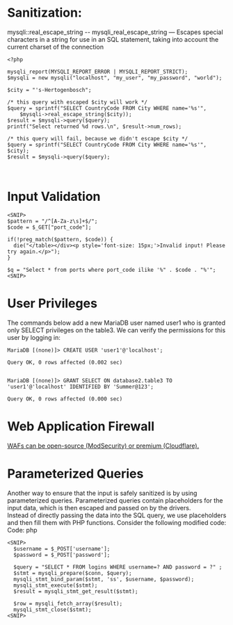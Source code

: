 # Sanitization:
mysqli::real_escape_string -- mysqli_real_escape_string — Escapes special characters in a string for use in an SQL statement, taking into account the current charset of the connection
```
<?php

mysqli_report(MYSQLI_REPORT_ERROR | MYSQLI_REPORT_STRICT);
$mysqli = new mysqli("localhost", "my_user", "my_password", "world");

$city = "'s-Hertogenbosch";

/* this query with escaped $city will work */
$query = sprintf("SELECT CountryCode FROM City WHERE name='%s'",
    $mysqli->real_escape_string($city));
$result = $mysqli->query($query);
printf("Select returned %d rows.\n", $result->num_rows);

/* this query will fail, because we didn't escape $city */
$query = sprintf("SELECT CountryCode FROM City WHERE name='%s'", $city);
$result = $mysqli->query($query);

 
```
 

# Input Validation

```
<SNIP>
$pattern = "/^[A-Za-z\s]+$/";
$code = $_GET["port_code"];

if(!preg_match($pattern, $code)) {
  die("</table></div><p style='font-size: 15px;'>Invalid input! Please try again.</p>");
}

$q = "Select * from ports where port_code ilike '%" . $code . "%'";
<SNIP>

```

# User Privileges
The commands below add a new MariaDB user named user1 who is granted only SELECT privileges on the table3. We can verify the permissions for this user by logging in:
```
MariaDB [(none)]> CREATE USER 'user1'@'localhost';

Query OK, 0 rows affected (0.002 sec)


MariaDB [(none)]> GRANT SELECT ON database2.table3 TO 'user1'@'localhost' IDENTIFIED BY 'Summer@123';

Query OK, 0 rows affected (0.000 sec)

```

# Web Application Firewall

[WAFs can be open-source (ModSecurity) or premium (Cloudflare).](https://www.netnea.com/cms/apache-tutorial-6_embedding-modsecurity/) 

# Parameterized Queries

Another way to ensure that the input is safely sanitized is by using  parameterized queries. 
Parameterized queries contain placeholders for  the input data, which is then escaped and passed on by the drivers.  
Instead of directly passing the data into the SQL query, we use  placeholders and then fill them with PHP functions.
Consider the following modified code:
Code: php
```
<SNIP>
  $username = $_POST['username'];
  $password = $_POST['password'];

  $query = "SELECT * FROM logins WHERE username=? AND password = ?" ;
  $stmt = mysqli_prepare($conn, $query);
  mysqli_stmt_bind_param($stmt, 'ss', $username, $password);
  mysqli_stmt_execute($stmt);
  $result = mysqli_stmt_get_result($stmt);

  $row = mysqli_fetch_array($result);
  mysqli_stmt_close($stmt);
<SNIP>
```
